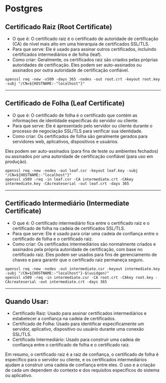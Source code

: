 # Postgres

[//]: # (sudo chown 70:70 server.key)

[//]: # (sudo chmod 600 server.key)

## Certificado Raiz (Root Certificate)

- O que é: O certificado raiz é o certificado de autoridade de certificação (CA) de nível mais alto em uma hierarquia de
	certificados SSL/TLS.
- Para que serve: Ele é usado para assinar outros certificados, incluindo certificados intermediários e de folha (leaf).
- Como criar: Geralmente, os certificados raiz são criados pelas próprias autoridades de certificação. Eles podem ser
	auto-assinados ou assinados por outra autoridade de certificação confiável.

```shell
openssl req -new -x509 -days 365 -nodes -out root.crt -keyout root.key -subj "/CN=${HOSTNAME:-"localhost"}"
```

---

## Certificado de Folha (Leaf Certificate)

- O que é: O certificado de folha é o certificado que contém as informações de identidade específicas do servidor ou
	cliente.
- Para que serve: Ele é apresentado pelo servidor ou cliente durante o processo de negociação SSL/TLS para verificar sua
	identidade.
- Como criar: Os certificados de folha são geralmente gerados para servidores web, aplicativos, dispositivos e usuários.

Eles podem ser auto-assinados (para fins de teste ou ambientes fechados) ou assinados por uma autoridade de certificação
confiável (para uso em produção).

```shell
openssl req -new -nodes -out leaf.csr -keyout leaf.key -subj "/CN=${HOSTNAME:-"localhost"}"
openssl x509 -req -in leaf.csr -CA intermediate.crt -CAkey intermediate.key -CAcreateserial -out leaf.crt -days 365
```

---

## Certificado Intermediário (Intermediate Certificate)

- O que é: O certificado intermediário fica entre o certificado raiz e o certificado de folha na cadeia de certificados
	SSL/TLS.
- Para que serve: Ele é usado para criar uma cadeia de confiança entre o certificado de folha e o certificado raiz.
- Como criar: Os certificados intermediários são normalmente criados e assinados pela própria autoridade de
	certificação, com base no certificado raiz. Eles podem ser usados para fins de gerenciamento de chaves e para garantir
	que o certificado raiz permaneça seguro.

```shell
openssl req -new -nodes -out intermediate.csr -keyout intermediate.key -subj "/CN=${HOSTNAME:-"localhost"}-$(uuidgen)"
openssl x509 -req -in intermediate.csr -CA root.crt -CAkey root.key -CAcreateserial -out intermediate.crt -days 365
```

---

## Quando Usar:

- Certificado Raiz: Usado para assinar certificados intermediários e estabelecer a confiança na cadeia de certificados.
- Certificado de Folha: Usado para identificar especificamente um servidor, aplicativo, dispositivo ou usuário durante
	uma conexão SSL/TLS.
- Certificado Intermediário: Usado para construir uma cadeia de confiança entre o certificado de folha e o certificado
	raiz.

Em resumo, o certificado raiz é a raiz de confiança, o certificado de folha é específico para o servidor ou cliente, e
os certificados intermediários ajudam a construir uma cadeia de confiança entre eles. O uso e a criação de cada um
dependem do contexto e dos requisitos específicos do sistema ou aplicativo.
